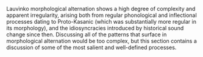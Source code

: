 Lauvìnko morphological alternation shows a high degree of complexity
and apparent irregularity, arising both from regular phonological
and inflectional processes dating to Proto-Kasanic (which was substantially
more regular in its morphology), and the idiosyncracies
introduced by historical sound change since then. Discussing all of the
patterns that surface in morphological alternation would be too complex,
but this section contains a discussion of some of the most salient and
well-defined processes.
